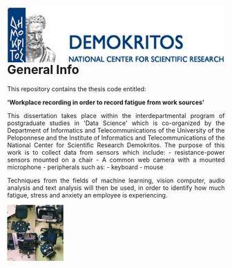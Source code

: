 <img src= "https://github.com/amitsou/Multimodal-User-Monitoring/blob/master/images/ncsrd%20logo.jpg"  align="left" height="130" /> <br/>

# General Info

This repository contains the thesis code entitled:

**'Workplace recording in order to record fatigue from work sources'**

<div align="justify">
This dissertation takes place within the interdepartmental program of postgraduate studies in 'Data Science' which is co-organized by the Department of Informatics and Telecommunications of the University of the Peloponnese and the Institute of Informatics and Telecommunications of the National Center for Scientific Research Demokritos. The purpose of this work is to collect data from sensors which include: 
- resistance-power sensors mounted on a chair 
- A common web camera with a mounted microphone
- peripherals such as:
  - keyboard
  - mouse
  
Techniques from the fields of machine learning, vision computer, audio analysis and text analysis will then be used, in order to identify how much fatigue, stress and anxiety an employee is experiencing.

<img src= "https://github.com/amitsou/Multimodal-User-Monitoring/blob/master/images/chair.png"   align="left" height="130"/>
